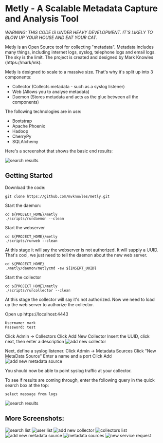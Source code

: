Metly - A Scalable Metadata Capture and Analysis Tool
=====================================================

*WARNING: THIS CODE IS UNDER HEAVY DEVELOPMENT.  IT'S LIKELY TO BLOW UP YOUR HOUSE AND EAT YOUR CAT.*

Metly is an Open Source tool for collecting "metadata".  Metadata includes many
things, including internet logs, syslog, telephone logs and email logs.  The
sky is the limit.  The project is created and designed by Mark Knowles (https://mark/mk).

Metly is designed to scale to a massive size.  That's why it's split up into 3
components:
* Collector (Collects metadata - such as a syslog listener)
* Web (Allows you to analyse metadata)
* Daemon (Stores metadata and acts as the glue between all the components)

The following technologies are in use:
* Bootstrap
* Apache Phoenix
* Hadoop
* CherryPy
* SQLAlchemy

Here's a screenshot that shows the basic end results:

![search results](https://cloud.githubusercontent.com/assets/23462962/20283480/1bbec27a-ab1e-11e6-859f-b12610f0d922.png)

Getting Started
---------------

Download the code:

    git clone https://github.com/mvknowles/metly.git

Start the daemon:

    cd ${PROJECT_HOME}/metly
    ./scripts/rundaemon --clean

Start the webserver

    cd ${PROJECT_HOME}/metly
    ./scripts/runweb --clean

At this stage it will say the webserver is not authorized.  It will supply a
UUID.  That's cool, we just need to tell the daemon about the new web server.

    cd ${PROJECT_HOME}
    ./metly/daemon/metlycmd -aw ${INSERT_UUID}

Start the collector

    cd ${PROJECT_HOME}/metly
    ./scripts/runcollector --clean

At this stage the collector will say it's not authorized.  Now we need to load
up the web server to authorize the collector.

Open up https://localhost:4443

    Username: mark
    Password: test

Click Admin -> Collectors
Click Add New Collector
Insert the UUID, click next, then enter a description
![add new collector](https://cloud.githubusercontent.com/assets/23462962/20283487/1c238a66-ab1e-11e6-8656-c9f6025b7388.png)

Next, define a syslog listener.
Click Admin -> Metadata Sources
Click "New MetaData Source"
Enter a name and a port
Click Add
![add new metadata source](https://cloud.githubusercontent.com/assets/23462962/20283486/1c21aade-ab1e-11e6-8b1b-72909fed6704.png)

You should now be able to point syslog traffic at your collector.

To see if results are coming through, enter the following query in the
quick search box at the top:

    select message from logs

![search results](https://cloud.githubusercontent.com/assets/23462962/20283480/1bbec27a-ab1e-11e6-859f-b12610f0d922.png)


More Screenshots:
-----------------

![search list](https://cloud.githubusercontent.com/assets/23462962/20283485/1c1d114a-ab1e-11e6-9a8c-125b966c7211.png)
![user list](https://cloud.githubusercontent.com/assets/23462962/20283484/1c1cfaa2-ab1e-11e6-9bf0-f69b0c36a83b.png)
![add new collector](https://cloud.githubusercontent.com/assets/23462962/20283487/1c238a66-ab1e-11e6-8656-c9f6025b7388.png)
![collectors list](https://cloud.githubusercontent.com/assets/23462962/20283483/1c1cbd30-ab1e-11e6-8bd3-74db076f4922.png)
![add new metadata source](https://cloud.githubusercontent.com/assets/23462962/20283486/1c21aade-ab1e-11e6-8b1b-72909fed6704.png)
![metadata sources](https://cloud.githubusercontent.com/assets/23462962/20283481/1bf39eb4-ab1e-11e6-9f74-b602cafe4968.png)
![new service request](https://cloud.githubusercontent.com/assets/23462962/20283488/1c2874ae-ab1e-11e6-9cb0-57079f1f48c7.png)
